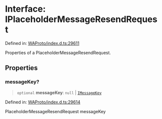 # Interface: IPlaceholderMessageResendRequest

Defined in: [WAProto/index.d.ts:29611](https://github.com/Fokusdotid/bail/blob/8b525f9ebcc20cb9acd0f880b6ad58976e38b117/WAProto/index.d.ts#L29611)

Properties of a PlaceholderMessageResendRequest.

## Properties

### messageKey?

> `optional` **messageKey**: `null` \| [`IMessageKey`](../../../../../interfaces/IMessageKey.md)

Defined in: [WAProto/index.d.ts:29614](https://github.com/Fokusdotid/bail/blob/8b525f9ebcc20cb9acd0f880b6ad58976e38b117/WAProto/index.d.ts#L29614)

PlaceholderMessageResendRequest messageKey
